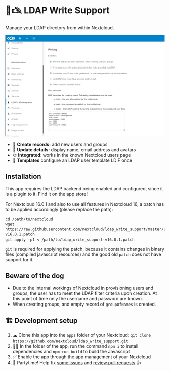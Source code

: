 # 👥🖎 LDAP Write Support

Manage your LDAP directory from within Nextcloud.

![](img/screenshots/settings.png)

* 📇 **Create records:** add new users and groups
* 📛 **Update details:** display name, email address and avatars
* ⚙️ **Integrated**: works in the known Nextcloud users page
* 📜 **Templates** configure an LDAP user template LDIF once

## Installation

This app requires the LDAP backend being enabled and configured, since it is a plugin to it. Find it on the app store!

For Nextcloud 16.0.1 and also to use all features in Nextcloud 16, a patch has to be applied accordingly (please replace the path):

```
cd /path/to/nextcloud
wget https://raw.githubusercontent.com/nextcloud/ldap_write_support/master/utilities/ldap_write_support-v16.0.1.patch
git apply -p1 < /path/to/ldap_write_support-v16.0.1.patch
```

`git` is required for applying the patch, because it contains changes in binary files (compiled javascript resources) and the good old `patch`  does not have support for it.

## Beware of the dog

* Due to the internal workings of Nextcloud in provisioning users and groups, the user has to meet the LDAP filter criteria upon creation. At this point of time only the username and password are known.
* When creating groups, and empty record of `groupOfNames` is created.

## 🏗 Development setup

1. ☁ Clone this app into the `apps` folder of your Nextcloud: `git clone https://github.com/nextcloud/ldap_write_support.git`
2. 👩‍💻 In the folder of the app, run the command `npm i` to install dependencies and `npm run build` to build the Javascript
3. ✅ Enable the app through the app management of your Nextcloud
4. 🎉 Partytime! Help fix [some issues](https://github.com/nextcloud/ldap_write_supprt/issues) and [review pull requests](https://github.com/nextcloud/ldap_write_support/pulls) 👍
